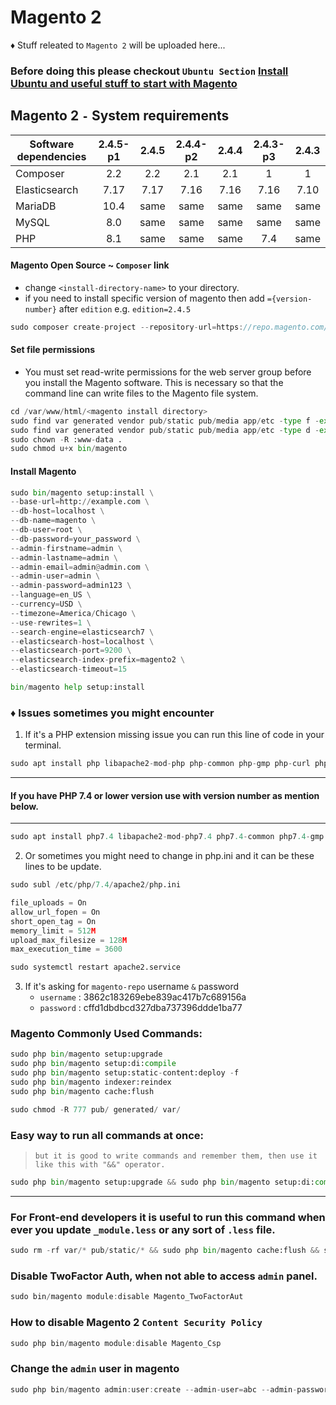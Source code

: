 # Magento 2
♦ Stuff releated to `Magento 2` will be uploaded here...

### Before doing this please checkout `Ubuntu Section` [Install Ubuntu and useful stuff to start with Magento](https://github.com/SaadiDK-003/developers-library/blob/master/ubuntu.md)

## Magento 2 `-` System requirements
| Software dependencies | 2.4.5-p1 | 2.4.5 | 2.4.4-p2 | 2.4.4 | 2.4.3-p3 | 2.4.3 |
| --------------------- | :------: | :---: | :------: | :---: | :------: | :---: |
| Composer              |   2.2    |   2.2    |   2.1    |   2.1    |   1      |   1      |
| Elasticsearch         |   7.17   |   7.17   |   7.16   |   7.16   |   7.16   |   7.10   |
| MariaDB               |   10.4   |   same   |   same   |   same   |   same   |   same   |
| MySQL                 |   8.0    |   same   |   same   |   same   |   same   |   same   |
| PHP                   |   8.1    |   same   |   same   |   same   |   7.4    |   same   |

#### Magento Open Source ~ `Composer` link
* change `<install-directory-name>` to your directory.
* if you need to install specific version of magento then add `={version-number}` after `edition` e.g. `edition=2.4.5`
```javascript
sudo composer create-project --repository-url=https://repo.magento.com/ magento/project-community-edition <install-directory-name>
```
#### Set file permissions
* You must set read-write permissions for the web server group before you install the Magento software. This is necessary so that the command line can write files to the Magento file system.
```python
cd /var/www/html/<magento install directory>
sudo find var generated vendor pub/static pub/media app/etc -type f -exec chmod g+w {} +
sudo find var generated vendor pub/static pub/media app/etc -type d -exec chmod g+ws {} +
sudo chown -R :www-data .
sudo chmod u+x bin/magento
```
#### Install Magento
```python
sudo bin/magento setup:install \
--base-url=http://example.com \
--db-host=localhost \
--db-name=magento \
--db-user=root \
--db-password=your_password \
--admin-firstname=admin \
--admin-lastname=admin \
--admin-email=admin@admin.com \
--admin-user=admin \
--admin-password=admin123 \
--language=en_US \
--currency=USD \
--timezone=America/Chicago \
--use-rewrites=1 \
--search-engine=elasticsearch7 \
--elasticsearch-host=localhost \
--elasticsearch-port=9200 \
--elasticsearch-index-prefix=magento2 \
--elasticsearch-timeout=15 
```

```python
bin/magento help setup:install
```

### ♦ Issues sometimes you might encounter
1. If it's a PHP extension missing issue you can run this line of code in your terminal.

```python
sudo apt install php libapache2-mod-php php-common php-gmp php-curl php-soap php-bcmath php-intl php-mbstring php-xmlrpc php-mysql php-gd php-xml php-cli php-zip
```
---
#### If you have PHP 7.4 or lower version use with version number as mention below.
---
```python
sudo apt install php7.4 libapache2-mod-php7.4 php7.4-common php7.4-gmp php7.4-curl php7.4-soap php7.4-bcmath php7.4-intl php7.4-mbstring php7.4-xmlrpc php7.4-mcrypt php7.4-mysql php7.4-gd php7.4-xml php7.4-cli php7.4-zip
```
2. Or sometimes you might need to change in php.ini and it can be these lines to be update.
```python
sudo subl /etc/php/7.4/apache2/php.ini
```
```javascript
file_uploads = On
allow_url_fopen = On
short_open_tag = On
memory_limit = 512M
upload_max_filesize = 128M
max_execution_time = 3600
```
```python
sudo systemctl restart apache2.service
```
3. If it's asking for `magento-repo` username `&` password
    * `username` : 3862c183269ebe839ac417b7c689156a
    * `password` : cffd1dbdbcd327dba737396ddde1ba77

### Magento Commonly Used Commands:
```python
sudo php bin/magento setup:upgrade
sudo php bin/magento setup:di:compile
sudo php bin/magento setup:static-content:deploy -f
sudo php bin/magento indexer:reindex
sudo php bin/magento cache:flush

sudo chmod -R 777 pub/ generated/ var/
```
### Easy way to run all commands at once:
> `but it is good to write commands and remember them, then use it like this with "&&" operator.`
```python
sudo php bin/magento setup:upgrade && sudo php bin/magento setup:di:compile && sudo php bin/magento setup:static-content:deploy -f && sudo php bin/magento indexer:reindex && sudo php bin/magento cache:flush && sudo chmod -R 777 pub/ generated/ var/
```
---
### For Front-end developers it is useful to run this command when ever you update `_module.less` or any sort of `.less` file.
```python
sudo rm -rf var/* pub/static/* && sudo php bin/magento cache:flush && sudo chmod -R 777 pub/ generated/ var/
```
### Disable TwoFactor Auth, when not able to access `admin` panel.
```javascript
sudo bin/magento module:disable Magento_TwoFactorAut
```

### How to disable Magento 2 `Content Security Policy`

```javascript
sudo php bin/magento module:disable Magento_Csp
```

### Change the `admin` user in magento
```javascript
sudo php bin/magento admin:user:create --admin-user=abc --admin-password=admin123 --admin-email=abc@example.com --admin-firstname=abc --admin-lastname=xyz
```